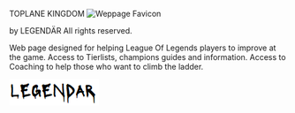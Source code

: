 TOPLANE KINGDOM
![Weppage Favicon](https://gamepedia.cursecdn.com/lolesports_gamepedia_en/4/46/RivenSquare.png?version=283e9a80fdf9743804abc4e16e43975c)

by LEGENDÄR
All rights reserved.


Web page designed for helping League Of Legends players to improve at the game.
Access to Tierlists, champions guides and information.
Access to Coaching to help those who want to climb the ladder.

![LegendärLogo](img/legendarlogo.png)